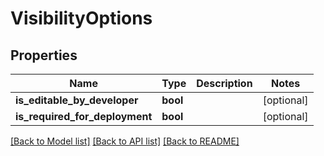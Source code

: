 # VisibilityOptions

## Properties
Name | Type | Description | Notes
------------ | ------------- | ------------- | -------------
**is_editable_by_developer** | **bool** |  | [optional] 
**is_required_for_deployment** | **bool** |  | [optional] 

[[Back to Model list]](../README.md#documentation-for-models) [[Back to API list]](../README.md#documentation-for-api-endpoints) [[Back to README]](../README.md)


